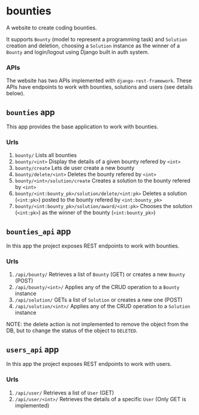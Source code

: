 # bounties
A website to create coding bounties.

It supports `Bounty` (model to represent a programming task) and `Solution` creation and deletion, choosing a `Solution` instance as the winner of a `Bounty` and login/logout using Django built in auth system.

### APIs
The website has two APIs implemented with `django-rest-framework`.
These APIs have endpoints to work with bounties, solutions and users (see details below).
## `bounties` app
This app provides the base application to work with bounties.
### Urls
1. `bounty/` Lists all bounties
2. `bounty/<int>` Display the details of a given bounty refered by `<int>`
3. `bounty/create` Lets de user create a new bounty
4. `bounty/delete/<int>` Deletes the bounty refered by `<int>`
5. `bounty/<int>/solution/create` Creates a solution to the bounty refered by `<int>`
6. `bounty/<int:bounty_pk>/solution/delete/<int:pk>` Deletes a solution (`<int:pk>`) posted to the bounty refered by `<int:bounty_pk>`
7. `bounty/<int:bounty_pk>/solution/award/<int:pk>` Chooses the solution (`<int:pk>`) as the winner of the bounty (`<int:bounty_pk>`)
## `bounties_api` app
In this app the project exposes REST endpoints to work with bounties.
### Urls
1. `/api/bounty/` Retrieves a list of `Bounty` (GET) or creates a new `Bounty` (POST)
2. `/api/bounty/<int>/` Applies any of the CRUD operation to a `Bounty` instance
3. `/api/solution/` GETs a list of `Solution` or creates a new one (POST)
4. `/api/solution/<int>/` Applies any of the CRUD operation to a `Solution` instance

NOTE: the delete action is not implemented to remove the object from the DB, but to change the status of the object to `DELETED`.
## `users_api` app
In this app the project exposes REST endpoints to work with users.
### Urls
1. `/api/user/` Retrieves a list of `User` (GET)
2. `/api/user/<int>/` Retrieves the details of a specific `User` (Only GET is implemented)
